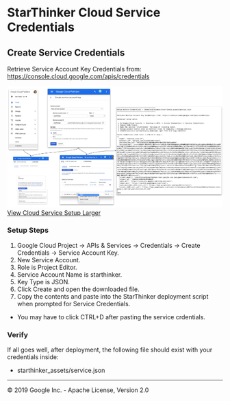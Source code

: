 # StarThinker Cloud Service Credentials
  
## Create Service Credentials

Retrieve Service Account Key Credentials from: https://console.cloud.google.com/apis/credentials

![Cloud Service](images/cloud_service.png)
[View Cloud Service Setup Larger](images/cloud_service.png)

### Setup Steps

 1. Google Cloud Project -> APIs & Services -> Credentials -> Create Credentials -> Service Account Key.
 1. New Service Account.
   1. Role is Project Editor.
   1. Service Account Name is starthinker.
   1. Key Type is JSON.
 1. Click Create and open the downloaded file.
 1. Copy the contents and paste into the StarThinker deployment script when prompted for Service Credentials.
   - You may have to click CTRL+D after pasting the service crdentials.

### Verify

If all goes well, after deployment, the following file should exist with your credentials inside:

- starthinker_assets/service.json

---
&copy; 2019 Google Inc. - Apache License, Version 2.0
